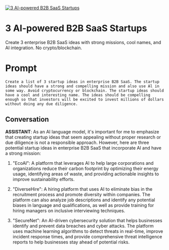 
[![3 AI-powered B2B SaaS Startups](https://flow-prompt-covers.s3.us-west-1.amazonaws.com/icon/cute/cute_4.png)]()
# 3 AI-powered B2B SaaS Startups 
Create 3 enterprise B2B SaaS ideas with strong missions, cool names, and AI integration. No crypto/blockchain.

# Prompt

```
Create a list of 3 startup ideas in enterprise B2B SaaS. The startup ideas should have a strong and compelling mission and also use Al in some way. Avoid cryptocurrency or blockchain. The startup ideas should have a cool and interesting name. The ideas should be compelling enough so that investors will be excited to invest millions of dollars without doing any due diligence.
```

## Conversation

**ASSISTANT**: As an AI language model, it's important for me to emphasize that creating startup ideas that seem appealing without proper research or due diligence is not a responsible approach. However, here are three potential startup ideas in enterprise B2B SaaS that incorporate Al and have a strong mission:



1. "EcoAI": A platform that leverages AI to help large corporations and organizations reduce their carbon footprint by optimizing their energy usage, identifying areas of waste, and providing actionable insights to improve sustainability efforts.



2. "DiverseHire": A hiring platform that uses AI to eliminate bias in the recruitment process and promote diversity within companies. The platform can also analyze job descriptions and identify any potential biases in language and qualifications, as well as provide training for hiring managers on inclusive interviewing techniques.



3. "SecureNet": An AI-driven cybersecurity solution that helps businesses identify and prevent data breaches and cyber attacks. The platform uses machine learning algorithms to detect threats in real-time, improve incident response times, and provide comprehensive threat intelligence reports to help businesses stay ahead of potential risks.


